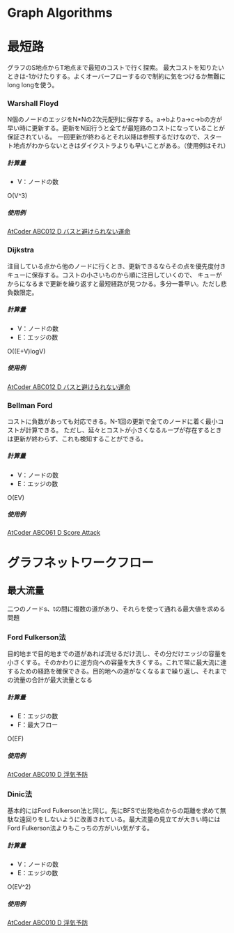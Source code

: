 # Graph Algorithms

# 最短路

グラフのS地点からT地点まで最短のコストで行く探索。
最大コストを知りたいときは-1かけたりする。よくオーバーフローするので制約に気をつけるか無難にlong longを使う。

### Warshall Floyd
N個のノードのエッジをN*Nの2次元配列に保存する。a→bよりa→c→bの方が早い時に更新する。更新をN回行うと全てが最短路のコストになっていることが保証されている。
一回更新が終わるとそれ以降は参照するだけなので、スタート地点がわからないときはダイクストラよりも早いことがある。（使用例はそれ）

##### 計算量　
- V：ノードの数

O(V^3)

##### 使用例　
[AtCoder ABC012 D バスと避けられない運命](https://beta.atcoder.jp/contests/abc012/submissions/3187821)

### Dijkstra
注目している点から他のノードに行くとき、更新できるならその点を優先度付きキューに保存する。コストの小さいものから順に注目していくので、
キューがからになるまで更新を繰り返すと最短経路が見つかる。多分一番早い。ただし悲負数限定。

##### 計算量
- V：ノードの数
- E：エッジの数

O((E+V)logV)

##### 使用例
[AtCoder ABC012 D バスと避けられない運命](https://beta.atcoder.jp/contests/abc012/submissions/3187768)

### Bellman Ford
コストに負数があっても対応できる。N-1回の更新で全てのノードに着く最小コストが計算できる。
ただし、延々とコストが小さくなるループが存在するときは更新が終わらず、これも検知することができる。

##### 計算量
- V：ノードの数
- E：エッジの数

O(EV)

##### 使用例
[AtCoder ABC061 D Score Attack](https://beta.atcoder.jp/contests/abc061/submissions/3189628)


# グラフネットワークフロー

## 最大流量
二つのノードs、tの間に複数の道があり、それらを使って通れる最大値を求める問題

### Ford Fulkerson法
目的地まで目的地までの道があれば流せるだけ流し、その分だけエッジの容量を小さくする。そのかわりに逆方向への容量を大きくする。これで常に最大流に達するための経路を確保できる。目的地への道がなくなるまで繰り返し、それまでの流量の合計が最大流量となる

##### 計算量
- E：エッジの数
- F：最大フロー

O(EF)

##### 使用例
[AtCoder ABC010 D 浮気予防](https://beta.atcoder.jp/contests/abc010/submissions/3195877)

### Dinic法
基本的にはFord Fulkerson法と同じ。先にBFSで出発地点からの距離を求めて無駄な遠回りをしないように改善されている。最大流量の見立てが大きい時にはFord Fulkerson法よりもこっちの方がいい気がする。

##### 計算量
- V：ノードの数
- E：エッジの数

O(EV^2)

##### 使用例
[AtCoder ABC010 D 浮気予防](https://beta.atcoder.jp/contests/abc010/submissions/3196255)
